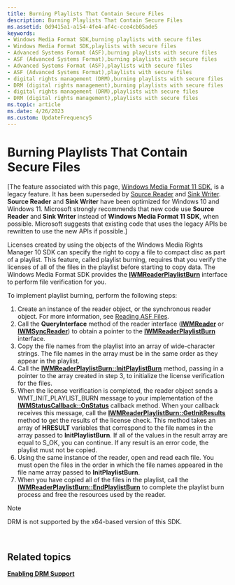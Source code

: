 ```yaml
---
title: Burning Playlists That Contain Secure Files
description: Burning Playlists That Contain Secure Files
ms.assetid: 0d9415a1-a154-4fe4-af4c-cce4cb05ade5
keywords:
- Windows Media Format SDK,burning playlists with secure files
- Windows Media Format SDK,playlists with secure files
- Advanced Systems Format (ASF),burning playlists with secure files
- ASF (Advanced Systems Format),burning playlists with secure files
- Advanced Systems Format (ASF),playlists with secure files
- ASF (Advanced Systems Format),playlists with secure files
- digital rights management (DRM),burning playlists with secure files
- DRM (digital rights management),burning playlists with secure files
- digital rights management (DRM),playlists with secure files
- DRM (digital rights management),playlists with secure files
ms.topic: article
ms.date: 4/26/2023
ms.custom: UpdateFrequency5
---
```


# Burning Playlists That Contain Secure Files

\[The feature associated with this page, [Windows Media Format 11 SDK](/windows/win32/wmformat/windows-media-format-11-sdk), is a legacy feature. It has been superseded by [Source Reader](/windows/win32/medfound/source-reader) and [Sink Writer](/windows/win32/medfound/sink-writer). **Source Reader** and **Sink Writer** have been optimized for Windows 10 and Windows 11. Microsoft strongly recommends that new code use **Source Reader** and **Sink Writer** instead of **Windows Media Format 11 SDK**, when possible. Microsoft suggests that existing code that uses the legacy APIs be rewritten to use the new APIs if possible.\]

Licenses created by using the objects of the Windows Media Rights Manager 10 SDK can specify the right to copy a file to compact disc as part of a playlist. This feature, called playlist burning, requires that you verify the licenses of all of the files in the playlist before starting to copy data. The Windows Media Format SDK provides the [**IWMReaderPlaylistBurn**](/previous-versions/windows/desktop/api/wmsdkidl/nn-wmsdkidl-iwmreaderplaylistburn) interface to perform file verification for you.

To implement playlist burning, perform the following steps:

1.  Create an instance of the reader object, or the synchronous reader object. For more information, see [Reading ASF Files](reading-asf-files.md).
2.  Call the **QueryInterface** method of the reader interface ([**IWMReader**](/previous-versions/windows/desktop/api/wmsdkidl/nn-wmsdkidl-iwmreader) or [**IWMSyncReader**](/previous-versions/windows/desktop/api/wmsdkidl/nn-wmsdkidl-iwmsyncreader)) to obtain a pointer to the [**IWMReaderPlaylistBurn**](/previous-versions/windows/desktop/api/wmsdkidl/nn-wmsdkidl-iwmreaderplaylistburn) interface.
3.  Copy the file names from the playlist into an array of wide-character strings. The file names in the array must be in the same order as they appear in the playlist.
4.  Call the [**IWMReaderPlaylistBurn::InitPlaylistBurn**](/previous-versions/windows/desktop/api/Wmsdkidl/nf-wmsdkidl-iwmreaderplaylistburn-initplaylistburn) method, passing in a pointer to the array created in step 3, to initialize the license verification for the files.
5.  When the license verification is completed, the reader object sends a WMT\_INIT\_PLAYLIST\_BURN message to your implementation of the [**IWMStatusCallback::OnStatus**](/previous-versions/windows/desktop/api/Wmsdkidl/nf-wmsdkidl-iwmstatuscallback-onstatus) callback method. When your callback receives this message, call the [**IWMReaderPlaylistBurn::GetInitResults**](/previous-versions/windows/desktop/api/Wmsdkidl/nf-wmsdkidl-iwmreaderplaylistburn-getinitresults) method to get the results of the license check. This method takes an array of **HRESULT** variables that correspond to the file names in the array passed to **InitPlaylistBurn**. If all of the values in the result array are equal to S\_OK, you can continue. If any result is an error code, the playlist must not be copied.
6.  Using the same instance of the reader, open and read each file. You must open the files in the order in which the file names appeared in the file name array passed to **InitPlaylistBurn**.
7.  When you have copied all of the files in the playlist, call the [**IWMReaderPlaylistBurn::EndPlaylistBurn**](/previous-versions/windows/desktop/api/Wmsdkidl/nf-wmsdkidl-iwmreaderplaylistburn-endplaylistburn) to complete the playlist burn process and free the resources used by the reader.

> [!Note]  
> DRM is not supported by the x64-based version of this SDK.

 

## Related topics

<dl> <dt>

[**Enabling DRM Support**](enabling-drm-support.md)
</dt> </dl>

 

 




